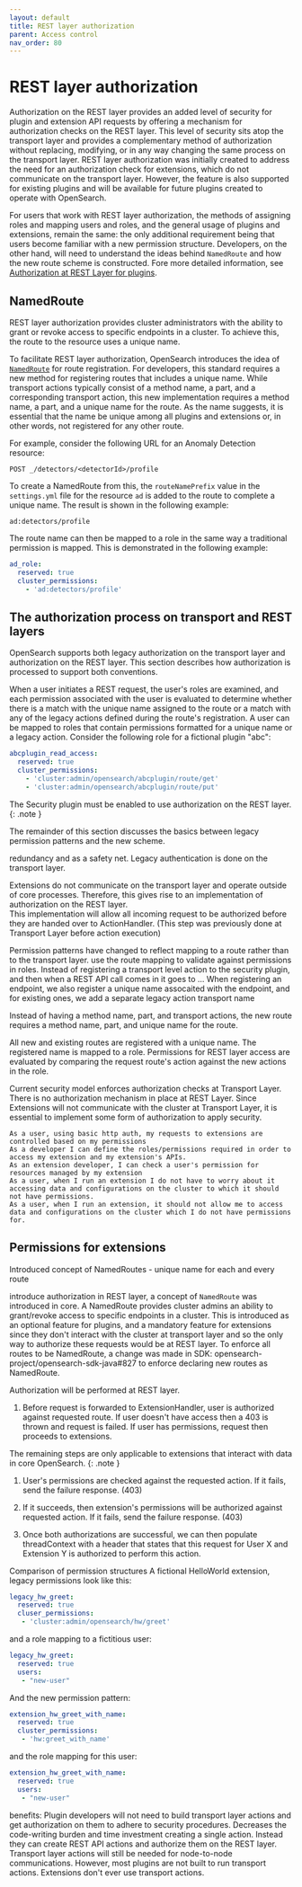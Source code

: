 ```yaml
---
layout: default
title: REST layer authorization
parent: Access control
nav_order: 80
---
```



# REST layer authorization

Authorization on the REST layer provides an added level of security for plugin and extension API requests by offering a mechanism for authorization checks on the REST layer. This level of security sits atop the transport layer and provides a complementary method of authorization without replacing, modifying, or in any way changing the same process on the transport layer. REST layer authorization was initially created to address the need for an authorization check for extensions, which do not communicate on the transport layer. However, the feature is also supported for existing plugins and will be available for future plugins created to operate with OpenSearch.

For users that work with REST layer authorization, the methods of assigning roles and mapping users and roles, and the general usage of plugins and extensions, remain the same: the only additional requirement being that users become familiar with a new permission structure. Developers, on the other hand, will need to understand the ideas behind `NamedRoute` and how the new route scheme is constructed. Fore more detailed information, see [Authorization at REST Layer for plugins](https://github.com/opensearch-project/security/blob/main/REST_AUTHZ_FOR_PLUGINS.md).


## NamedRoute

REST layer authorization provides cluster administrators with the ability to grant or revoke access to specific endpoints in a cluster. To achieve this, the route to the resource uses a unique name.

To facilitate REST layer authorization, OpenSearch introduces the idea of [`NamedRoute`](https://github.com/opensearch-project/OpenSearch/blob/main/server/src/main/java/org/opensearch/rest/NamedRoute.java) for route registration. For developers, this standard requires a new method for registering routes that includes a unique name. While transport actions typically consist of a method name, a part, and a corresponding transport action, this new implementation requires a method name, a part, and a unique name for the route. As the name suggests, it is essential that the name be unique among all plugins and extensions or, in other words, not registered for any other route.

For example, consider the following URL for an Anomaly Detection resource:

`POST _/detectors/<detectorId>/profile`

To create a NamedRoute from this, the `routeNamePrefix` value in the `settings.yml` file for the resource `ad` is added to the route to complete a unique name. The result is shown in the following example:

`ad:detectors/profile`

The route name can then be mapped to a role in the same way a traditional permission is mapped. This is demonstrated in the following example:

```yml
ad_role:
  reserved: true
  cluster_permissions:
    - 'ad:detectors/profile'
```


## The authorization process on transport and REST layers

OpenSearch supports both legacy authorization on the transport layer and authorization on the REST layer. This section describes how authorization is processed to support both conventions. 

When a user initiates a REST request, the user's roles are examined, and each permission associated with the user is evaluated to determine whether there is a match with the unique name assigned to the route or a match with any of the legacy actions defined during the route's registration. A user can be mapped to roles that contain permissions formatted for a unique name or a legacy action. Consider the following role for a fictional plugin "abc":

```yml
abcplugin_read_access:
  reserved: true
  cluster_permissions:
    - 'cluster:admin/opensearch/abcplugin/route/get'
    - 'cluster:admin/opensearch/abcplugin/route/put'
```






The Security plugin must be enabled to use authorization on the REST layer.
{: .note }

The remainder of this section discusses the basics between legacy permission patterns and the new scheme.   

redundancy and as a safety net. Legacy authentication is done on the transport layer.

Extensions  do not communicate on the transport layer and operate outside of core processes. Therefore, this gives rise to an implementation of authorization on the REST layer.  
This implementation will allow all incoming request to be authorized before they are handed over to ActionHandler. (This step was previously done at Transport Layer before action execution)

Permission patterns have changed to reflect mapping to a route rather than to the transport layer. use the route mapping to validate against permissions in roles. Instead of registering a transport level action to the security plugin, and then when a REST API call comes in it goes to ... When registering an endpoint, we also register a unique name assocaited with the endpoint, and for existing ones, we add a separate legacy action transport name

Instead of having a method name, part, and transport actions, the new route requires a method name, part, and unique name for the route. 

All new and existing routes are registered with a unique name.
The registered name is mapped to a role.
Permissions for REST layer access are evaluated by comparing the request route's action against the new actions in the role.

Current security model enforces authorization checks at Transport Layer. There is no authorization mechanism in place at REST Layer. Since Extensions will not communicate with the cluster at Transport Layer, it is essential to implement some form of authorization to apply security.

    As a user, using basic http auth, my requests to extensions are controlled based on my permissions
    As a developer I can define the roles/permissions required in order to access my extension and my extension's APIs.
    As an extension developer, I can check a user's permission for resources managed by my extension
    As a user, when I run an extension I do not have to worry about it accessing data and configurations on the cluster to which it should not have permissions.
    As a user, when I run an extension, it should not allow me to access data and configurations on the cluster which I do not have permissions for.


## Permissions for extensions

Introduced concept of NamedRoutes - unique name for each and every route

 introduce authorization in REST layer, a concept of `NamedRoute` was introduced in core. A NamedRoute provides cluster admins an ability to grant/revoke access to specific endpoints in a cluster. This is introduced as an optional feature for plugins, and a mandatory feature for extensions since they don't interact with the cluster at transport layer and so the only way to authorize these requests would be at REST layer. To enforce all routes to be NamedRoute, a change was made in SDK: opensearch-project/opensearch-sdk-java#827 to enforce declaring new routes as NamedRoute.

 Authorization will be performed at REST layer.

1. Before request is forwarded to ExtensionHandler, user is authorized against requested route. If user doesn't have access then a 403 is thrown and request is failed. If user has permissions, request then proceeds to extensions.

  The remaining steps are only applicable to extensions that interact with data in core OpenSearch.
  {: .note }

1. User's permissions are checked against the requested action. If it fails, send the failure response. (403)

1. If it succeeds, then extension's permissions will be authorized against requested action. If it fails, send the failure response. (403)

1. Once both authorizations are successful, we can then populate threadContext with a header that states that this request for User X and Extension Y is authorized to perform this action.


Comparison of permission structures
A fictional HelloWorld extension, legacy permissions look like this:

```yml
legacy_hw_greet:
  reserved: true
  cluser_permissions:
   - 'cluster:admin/opensearch/hw/greet'
```

and a role mapping to a fictitious user:

```yml
legacy_hw_greet:
  reserved: true
  users:
   - "new-user"
```
And the new permission pattern:

```yml
extension_hw_greet_with_name:
  reserved: true
  cluster_permissions:
   - 'hw:greet_with_name'
```
and the role mapping for this user:

```yml
extension_hw_greet_with_name:
  reserved: true
  users:
   - "new-user"
```

benefits:
Plugin developers will not need to build transport layer actions and get authorization on them to adhere to security procedures. Decreases the code-writing burden and time investment creating a single action. Instead they can create REST API actions and authorize them on the REST layer.
Transport layer actions will still be needed for node-to-node communications. However, most plugins are not built to run transport actions.
Extensions don't ever use transport actions.
